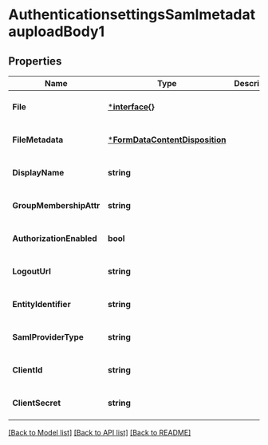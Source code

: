 # AuthenticationsettingsSamlmetadatauploadBody1

## Properties
Name | Type | Description | Notes
------------ | ------------- | ------------- | -------------
**File** | [***interface{}**](interface{}.md) |  | [optional] [default to null]
**FileMetadata** | [***FormDataContentDisposition**](FormDataContentDisposition.md) |  | [optional] [default to null]
**DisplayName** | **string** |  | [optional] [default to null]
**GroupMembershipAttr** | **string** |  | [optional] [default to null]
**AuthorizationEnabled** | **bool** |  | [optional] [default to null]
**LogoutUrl** | **string** |  | [optional] [default to null]
**EntityIdentifier** | **string** |  | [optional] [default to null]
**SamlProviderType** | **string** |  | [optional] [default to null]
**ClientId** | **string** |  | [optional] [default to null]
**ClientSecret** | **string** |  | [optional] [default to null]

[[Back to Model list]](../README.md#documentation-for-models) [[Back to API list]](../README.md#documentation-for-api-endpoints) [[Back to README]](../README.md)

